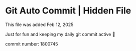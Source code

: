 # Git Auto Commit | Hidden File

This file was added Feb 12, 2025

Just for fun and keeping my daily git commit active 🤪

commit number: 1800745
